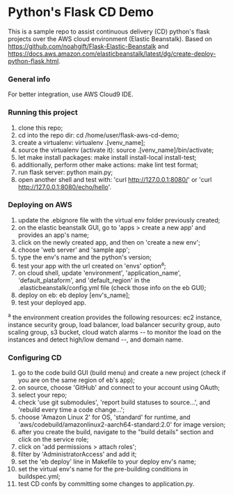 # Python's Flask CD Demo  
This is a sample repo to assist continuous delivery (CD) python's flask projects over the AWS cloud environment (Elastic Beanstalk). Based on https://github.com/noahgift/Flask-Elastic-Beanstalk and https://docs.aws.amazon.com/elasticbeanstalk/latest/dg/create-deploy-python-flask.html.  

### General info ###
For better integration, use AWS Cloud9 IDE. 

### Running this project  ###
1. clone this repo;  
1. cd into the repo dir: cd /home/user/flask-aws-cd-demo;  
1. create a virtualenv: virtualenv .[venv_name];  
1. source the virtualenv (activate it): source .[venv_name]/bin/activate;  
1. let make install packages: make install install-local install-test;  
1. additionally, perform other make actions: make lint test format;  
1. run flask server: python main.py;  
1. open another shell and test with: 'curl http://127.0.0.1:8080/' or 'curl http://127.0.0.1:8080/echo/hello'.  

### Deploying on AWS  ###
1. update the .ebignore file with the virtual env folder previously created;  
1. on the elastic beanstalk GUI, go to 'apps > create a new app' and provides an app's name;  
1. click on the newly created app, and then on 'create a new env';  
1. choose 'web server' and 'sample app';  
2. type the env's name and the python's version;  
3. test your app with the url created on 'envs' option<sup>a</sup>;  
4. on cloud shell, update 'environment', 'application_name', 'default_plataform', and 'default_region' in the .elasticbeanstalk/config.yml file (check those info on the eb GUI);  
5. deploy on eb: eb deploy [env's_name];  
6. test your deployed app.  

<sup>a</sup> the environment creation provides the following resources: ec2 instance, instance security group, load balancer, load balancer security group, auto scaling group, s3 bucket, cloud watch alarms -- to monitor the load on the instances and detect high/low demand --, and domain name.  
 
### Configuring CD  ###
1. go to the code build GUI (build menu) and create a new project (check if you are on the same region of eb's app);  
1. on source, choose 'GitHub' and connect to your account using OAuth;  
1. select your repo;  
1. check 'use git submodules', 'report build statuses to source...', and 'rebuild every time a code change...';  
1. choose 'Amazon Linux 2' for OS, 'standard' for runtime, and 'aws/codebuild/amazonlinux2-aarch64-standard:2.0' for image version;  
1. after you create the build, navigate to the "build details" section and click on the service role;  
1. click on 'add permissions > attach roles';  
1. filter by 'AdministratorAccess' and add it;  
1. set the 'eb deploy' line in Makefile to your deploy env's name;  
1. set the virtual env's name for the pre-building conditions in buildspec.yml;  
1. test CD confs by committing some changes to application.py. 
